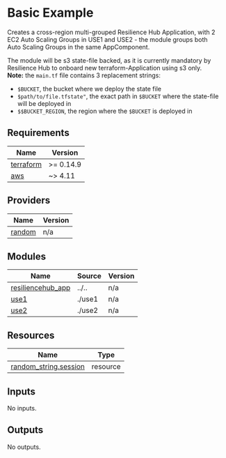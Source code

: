 <!-- BEGIN_TF_DOCS -->
# Basic Example

Creates a cross-region multi-grouped Resilience Hub Application, with 2 EC2 Auto Scaling Groups in USE1 and USE2 - the module groups both \
Auto Scaling Groups in the same AppComponent.

The module will be s3 state-file backed, as it is currently mandatory by Resilience Hub to onboard new terraform-Application using s3 only.\
**Note:** the `main.tf` file contains 3 replacement strings:

- `$BUCKET`, the bucket where we deploy the state file
- `$path/to/file.tfstate"`, the exact path in `$BUCKET` where the state-file will be deployed in
- `$$BUCKET_REGION`, the region where the `$BUCKET` is deployed in

## Requirements

| Name | Version |
|------|---------|
| <a name="requirement_terraform"></a> [terraform](#requirement\_terraform) | >= 0.14.9 |
| <a name="requirement_aws"></a> [aws](#requirement\_aws) | ~> 4.11 |

## Providers

| Name | Version |
|------|---------|
| <a name="provider_random"></a> [random](#provider\_random) | n/a |

## Modules

| Name | Source | Version |
|------|--------|---------|
| <a name="module_resiliencehub_app"></a> [resiliencehub\_app](#module\_resiliencehub\_app) | ../.. | n/a |
| <a name="module_use1"></a> [use1](#module\_use1) | ./use1 | n/a |
| <a name="module_use2"></a> [use2](#module\_use2) | ./use2 | n/a |

## Resources

| Name | Type |
|------|------|
| [random_string.session](https://registry.terraform.io/providers/hashicorp/random/latest/docs/resources/string) | resource |

## Inputs

No inputs.

## Outputs

No outputs.
<!-- END_TF_DOCS -->